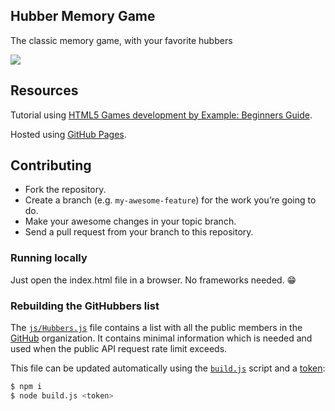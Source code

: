 ## Hubber Memory Game

The classic memory game, with your favorite hubbers

[![](http://i.imgur.com/KLl5oEO.jpg)](http://alysonla.github.io/hubber-memory-game/)

## Resources

Tutorial using [HTML5 Games development by Example: Beginners Guide](http://www.amazon.com/gp/product/B005KRUHXI/ref=kinw_myk_ro_title#).

Hosted using [GitHub Pages](https://pages.github.com/).

## Contributing

- Fork the repository.
- Create a branch (e.g. `my-awesome-feature`) for the work you’re going to do.
- Make your awesome changes in your topic branch.
- Send a pull request from your branch to this repository.

### Running locally

Just open the index.html file in a browser. No frameworks needed. :grin:

### Rebuilding the GitHubbers list

The [`js/Hubbers.js`](/js/Hubbers.js) file contains a list with all the public members in the [GitHub](https://github.com/github) organization.
It contains minimal information which is needed and used when the public API request rate limit exceeds.

This file can be updated automatically using the [`build.js`](/build.js) script and a [token](https://github.com/settings/tokens):

```sh
$ npm i
$ node build.js <token>
```
